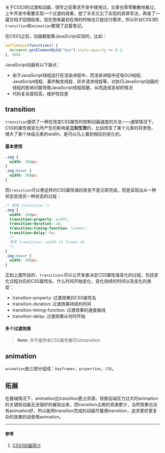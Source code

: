 关于CSS3的过渡和动画，很早之前需求开发中使用过，文章也零零散散地看过，上午开发中需要实现一个过渡的效果，想了半天又忘了实现的具体写法，再查了一遍文档才回想起来。现在想来最初在用的时候也只是应付需求，所以针对CSS3的`transition`和`animation`整理了这篇笔记。

在CSS3之前，动画都是靠JavaScript实现的，比如：
```js
setTimeout(funcntion() {
  document.getElementById("box").style.opacity += 0.1;
}, 300)
```

JavaScript动画有以下缺点：
- 由于JavaScript线程运行在渲染进程中，而渲染进程中还有GUI线程、JavaScript线程、事件触发线程、异步请求线程等，对执行JavaScript动画的线程的影响可能导致JavaScript线程阻塞，从而造成丢帧的情况
- 代码复杂度较高，维护性较差

## transition
`transition`提供了一种在改变CSS属性时控制动画速度的方法——通常情况下，CSS的属性值变化所产生的影响是**立刻生效**的，比如改变了某个元素的背景色、增大了某个块级元素的width，是可以马上看到相应的变化的。

#### 基本使用
```css
.img {
  width: 200px;
}
.img:hover {
  width: 300px;
}
```

而`transition`可以使这样的CSS属性值的改变不是立即完成，而是呈现出从一种状态变成另一种状态的过程：
```css
/* 使用 transition */
.img {
  width: 200px;
  transition-property: width;
  transition-duration: 2s;
  transition-timing-function: linear;
  transition-delay: 0s;
  /*
  简写 transition: width 1s linear 0s
  */
}
.img:hover {
  width: 300px;
}
```

正如上面所说的，`transitions`可以让开发者决定CSS属性值变化的过程，包括变化过程对应的CSS属性名、什么时间开始变化、变化持续的时间以及变化的类型：
- transition-property: 过渡效果的CSS属性名
- transition-duration: 过渡效果持续的时间
- transition-timing-function: 过渡效果的速度曲线
- transition-delay: 过渡效果从何时开始

#### 多个过渡效果

> **Note**: 并不是所有CSS属性都可以transition

## animation
`animation`由三部分组成：`keyframes`、`properties`、`CSS`。

## 拓展
在极端情况下，animation比transition更占资源，导致前端压力过大时animation的关键帧动画无法很好的展现出来，而transition占用的资源更少，当然效果也没有animation好，所以能用transition完成的动画尽量用transition，追求更好更复杂的效果的话使用animation。

___
#### 参考
1. [CSS3动画简介](https://www.ruanyifeng.com/blog/2014/02/css_transition_and_animation.html)